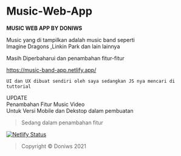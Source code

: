 # Music-Web-App

**MUSIC WEB APP BY DONIWS**

Music yang di tampilkan adalah music band seperti <br>
Imagine Dragons ,Linkin Park dan lain lainnya

Masih Diperbaharui dan penambahan fitur-fitur

https://music-band-app.netlify.app/
```
UI dan UX dibuat sendiri oleh saya sedangkan JS nya mencari di tuttorial
```

UPDATE <br>
Penambahan Fitur Music Video
<br>
Untuk Versi Mobile dan Dekstop dalam pembuatan

>Sedang dalam penambahan fitur


[![Netlify Status](https://api.netlify.com/api/v1/badges/39ed2052-726d-468e-aa22-604431cb46bf/deploy-status)](https://app.netlify.com/sites/music-band-app/deploys)

>Copyright © Doniws 2021

